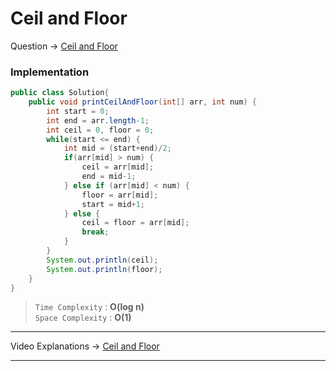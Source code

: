 # Ceil and Floor
Question -> [Ceil and Floor](https://www.pepcoding.com/resources/online-java-foundation/function-and-arrays/ceil-floor-official/ojquestion)    

### Implementation
```java
public class Solution{
    public void printCeilAndFloor(int[] arr, int num) {
        int start = 0;
        int end = arr.length-1;
        int ceil = 0, floor = 0;
        while(start <= end) {
            int mid = (start+end)/2;
            if(arr[mid] > num) {
                ceil = arr[mid];
                end = mid-1;
            } else if (arr[mid] < num) {
                floor = arr[mid];
                start = mid+1;
            } else {
                ceil = floor = arr[mid];
                break;
            }
        }
        System.out.println(ceil);
        System.out.println(floor);
    }
}
```
> `Time Complexity` : **O(log n)**       
> `Space Complexity` : **O(1)**
---
Video Explanations -> [Ceil and Floor](https://youtu.be/qaQRRWXgFIQ?list=PL-Jc9J83PIiHOV7lm2uSw4ZiVsIRsGS6r)   
<hr>
